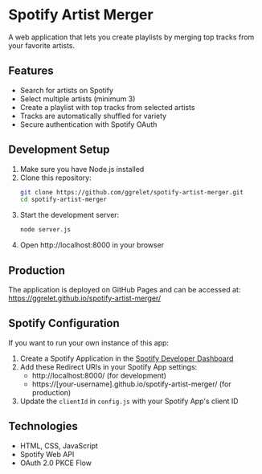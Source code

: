 # Spotify Artist Merger

A web application that lets you create playlists by merging top tracks from your favorite artists.

## Features
- Search for artists on Spotify
- Select multiple artists (minimum 3)
- Create a playlist with top tracks from selected artists
- Tracks are automatically shuffled for variety
- Secure authentication with Spotify OAuth

## Development Setup

1. Make sure you have Node.js installed
2. Clone this repository:
   ```bash
   git clone https://github.com/ggrelet/spotify-artist-merger.git
   cd spotify-artist-merger
   ```
3. Start the development server:
   ```bash
   node server.js
   ```
4. Open http://localhost:8000 in your browser

## Production

The application is deployed on GitHub Pages and can be accessed at:
https://ggrelet.github.io/spotify-artist-merger/

## Spotify Configuration

If you want to run your own instance of this app:

1. Create a Spotify Application in the [Spotify Developer Dashboard](https://developer.spotify.com/dashboard)
2. Add these Redirect URIs in your Spotify App settings:
   - http://localhost:8000/ (for development)
   - https://[your-username].github.io/spotify-artist-merger/ (for production)
3. Update the `clientId` in `config.js` with your Spotify App's client ID

## Technologies
- HTML, CSS, JavaScript
- Spotify Web API
- OAuth 2.0 PKCE Flow
